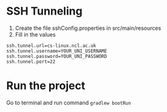 # SSH Tunneling
1. Create the file sshConfig.properties in src/main/resources
2. Fill in the values
```properties
ssh.tunnel.url=cs-linux.ncl.ac.uk
ssh.tunnel.username=YOUR_UNI_USERNAME
ssh.tunnel.password=YOUR_UNI_PASSWORD
ssh.tunnel.port=22
```

# Run the project
Go to terminal and run command
`gradlew bootRun`